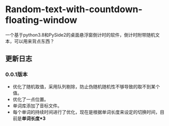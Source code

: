 # Random-text-with-countdown-floating-window
一个基于python3.8和PySide2的桌面悬浮窗倒计时的软件，倒计时附带随机文本，可以用来背点东西？
## 更新日志
### 0.0.1版本
- 优化了随机取值，采用队列剔除，防止伪随机随机性不够导致的取不到某个值。
- 优化了一点位置。
- 单词库添加了音标文件。
- 每个单词的持续时间进行了优化，现在是根据单词长度来设定的切换时间，目前是**单词长度\*3**
